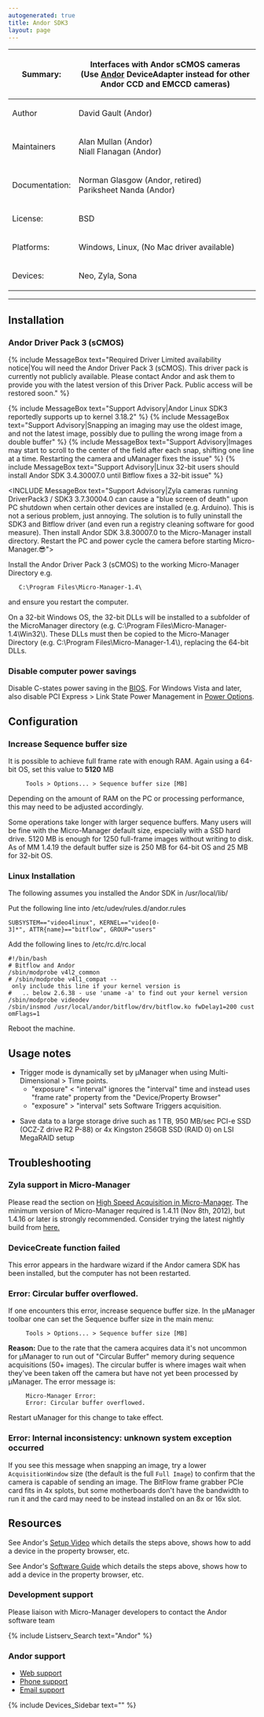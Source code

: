 ```yaml
---
autogenerated: true
title: Andor SDK3
layout: page
---
```


<table>
<thead>
<tr class="header">
<th><p>Summary:</p></th>
<th><p>Interfaces with Andor sCMOS cameras<br />
(Use <a href="Andor" title="wikilink">Andor</a> DeviceAdapter instead for other Andor CCD and EMCCD cameras)</p></th>
</tr>
</thead>
<tbody>
<tr class="odd">
<td><p>Author</p></td>
<td><p>David Gault (Andor)</p></td>
</tr>
<tr class="even">
<td><p>Maintainers</p></td>
<td><p>Alan Mullan (Andor)<br />
Niall Flanagan (Andor)</p></td>
</tr>
<tr class="odd">
<td><p>Documentation:</p></td>
<td><p>Norman Glasgow (Andor, retired)<br />
Pariksheet Nanda (Andor)</p></td>
</tr>
<tr class="even">
<td><p>License:</p></td>
<td><p>BSD</p></td>
</tr>
<tr class="odd">
<td><p>Platforms:</p></td>
<td><p>Windows, Linux, (No Mac driver available)</p></td>
</tr>
<tr class="even">
<td><p>Devices:</p></td>
<td><p>Neo, Zyla, Sona</p></td>
</tr>
</tbody>
</table>

-----

## Installation

### Andor Driver Pack 3 (sCMOS)

{% include MessageBox text="Required Driver Limited availability notice|You will need the Andor Driver Pack 3 (sCMOS).  This driver pack is currently not publicly available.  Please contact Andor and ask them to provide you with the latest version of this Driver Pack.  Public access will be restored soon." %}

{% include MessageBox text="Support Advisory|Andor Linux SDK3 reportedly supports up to kernel 3.18.2" %}
{% include MessageBox text="Support Advisory|Snapping an imaging may use the oldest image, and not the latest image, possibly due to pulling the wrong image from a double buffer" %}
{% include MessageBox text="Support Advisory|Images may start to scroll to the center of the field after each snap, shifting one line at a time. Restarting the camera and uManager fixes the issue" %}
{% include MessageBox text="Support Advisory|Linux 32-bit users should install Andor SDK 3.4.30007.0 until Bitflow fixes a 32-bit issue" %}

\<INCLUDE MessageBox text="Support Advisory|Zyla cameras running
DriverPack3 / SDK3 3.7.30004.0 can cause a "blue screen of death" upon
PC shutdown when certain other devices are installed (e.g. Arduino).
This is not a serious problem, just annoying. The solution is to fully
uninstall the SDK3 and Bitflow driver (and even run a registry cleaning
software for good measure). Then install Andor SDK 3.8.30007.0 to the
Micro-Manager install directory. Restart the PC and power cycle the
camera before starting Micro-Manager.😎"\>

Install the Andor Driver Pack 3 (sCMOS) to the working Micro-Manager
Directory e.g.

`   C:\Program Files\Micro-Manager-1.4\`

and ensure you restart the computer.

On a 32-bit Windows OS, the 32-bit DLLs will be installed to a subfolder
of the MicroManager directory (e.g. C:\\Program
Files\\Micro-Manager-1.4\\Win32\\). These DLLs must then be copied to
the Micro-Manager Directory (e.g. C:\\Program
Files\\Micro-Manager-1.4\\), replacing the 64-bit DLLs.

### Disable computer power savings

Disable C-states power saving in the
[BIOS](Personal_computer_setup#BIOS "wikilink"). For Windows Vista and
later, also disable PCI Express \> Link State Power Management in [Power
Options](Personal_computer_setup#Power_Options "wikilink").

## Configuration

### Increase Sequence buffer size

It is possible to achieve full frame rate with enough RAM. Again using a
64-bit OS, set this value to **5120** MB

`     Tools > Options... > Sequence buffer size [MB]`

Depending on the amount of RAM on the PC or processing performance, this
may need to be adjusted accordingly.

Some operations take longer with larger sequence buffers. Many users
will be fine with the Micro-Manager default size, especially with a SSD
hard drive. 5120 MB is enough for 1250 full-frame images without writing
to disk. As of MM 1.4.19 the default buffer size is 250 MB for 64-bit OS
and 25 MB for 32-bit OS.

### Linux Installation

The following assumes you installed the Andor SDK in /usr/local/lib/

Put the following line into /etc/udev/rules.d/andor.rules

`SUBSYSTEM=="video4linux", KERNEL=="video[0-3]*", ATTR{name}=="bitflow", GROUP="users"`

Add the following lines to /etc/rc.d/rc.local

`#!/bin/bash`  
`# Bitflow and Andor`  
`/sbin/modprobe v4l2_common`  
`# /sbin/modprobe v4l1_compat -- only include this line if your kernel version is `  
`#   .. below 2.6.38 - use 'uname -a' to find out your kernel version`  
`/sbin/modprobe videodev`  
`/sbin/insmod /usr/local/andor/bitflow/drv/bitflow.ko fwDelay1=200 customFlags=1`

Reboot the machine.

## Usage notes

  - Trigger mode is dynamically set by µManager when using
    Multi-Dimensional \> Time points.
      - "exposure" \< "interval" ignores the "interval" time and instead
        uses "frame rate" property from the "Device/Property Browser"
      - "exposure" \> "interval" sets Software Triggers acquisition.

<!-- end list -->

  - Save data to a large storage drive such as 1 TB, 950 MB/sec PCI-e
    SSD (OCZ-Z drive R2 P-88) or 4x Kingston 256GB SSD (RAID 0) on LSI
    MegaRAID setup

## Troubleshooting

### Zyla support in Micro-Manager

Please read the section on [High Speed Acquisition in
Micro-Manager](High_Speed_Acquisition_in_Micro-Manager "wikilink"). The
minimum version of Micro-Manager required is 1.4.11 (Nov 8th, 2012), but
1.4.16 or later is strongly recommended. Consider trying the latest
nightly build from
[here.](http://valelab.ucsf.edu/~MM/nightlyBuilds/1.4/Windows/)

### DeviceCreate function failed

This error appears in the hardware wizard if the Andor camera SDK has
been installed, but the computer has not been restarted.

### Error: Circular buffer overflowed.

If one encounters this error, increase sequence buffer size. In the
µManager toolbar one can set the Sequence buffer size in the main menu:

`     Tools > Options... > Sequence buffer size [MB]`

**Reason:** Due to the rate that the camera acquires data it's not
uncommon for µManager to run out of "Circular Buffer" memory during
sequence acquisitions (50+ images). The circular buffer is where images
wait when they've been taken off the camera but have not yet been
processed by µManager. The error message is:

`     Micro-Manager Error:`  
`     Error: Circular buffer overflowed.`

Restart uManager for this change to take effect.

### Error: Internal inconsistency: unknown system exception occurred

If you see this message when snapping an image, try a lower
`AcquisitionWindow` size (the default is the full `Full Image`) to
confirm that the camera is capable of sending an image. The BitFlow
frame grabber PCIe card fits in 4x splots, but some motherboards don't
have the bandwidth to run it and the card may need to be instead
installed on an 8x or 16x slot.

## Resources

See Andor's [Setup
Video](https://andor.oxinst.com/learning/view/article/setting-up-and-using-andors-scmos-camera-range-in-the-micro-manager)
which details the steps above, shows how to add a device in the property
browser, etc.

See Andor's [Software
Guide](http://www.andor.com/pdfs/manuals/media/Andor_MicroManager_Guide_For_Neo_and_Zyla.pdf%7CMicro-Manager)
which details the steps above, shows how to add a device in the property
browser, etc.

### Development support

Please liaison with Micro-Manager developers to contact the Andor
software team

{% include Listserv_Search text="Andor" %}

### Andor support

  - [Web
    support](http://www.andor.com/contact_us/support_request/documentation/default.aspx?product=Neo%20sCMOS)
  - [Phone support](http://www.andor.com/contact_us/)
  - [Email support](mailto:3rdpartysupport@andor.com)

{% include Devices_Sidebar text="" %}

